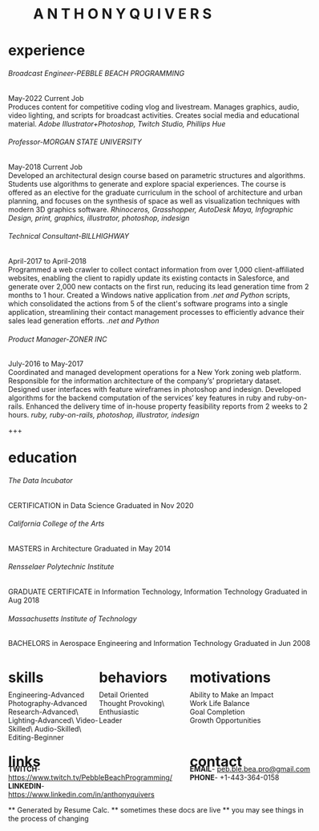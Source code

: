 # A N T H O N Y  Q U I V E R S

<div id="main" style="margin: 0px -50px;">
<div id="experience" style="margin: 0px 0px; padding: 0px 0px;">

# experience

###### Broadcast Engineer-PEBBLE BEACH PROGRAMMING
May-2022 Current Job\
Produces content for competitive coding vlog and livestream.  Manages graphics, audio, video lighting, and scripts for broadcast activities.  Creates social media and educational material. *Adobe Illustrator+Photoshop, Twitch Studio, Phillips Hue*

###### Professor-MORGAN STATE UNIVERSITY  
May-2018 Current Job\
Developed an architectural design course based on parametric structures and algorithms. Students use algorithms to generate and explore spacial experiences.  The course is offered as an elective for the graduate curriculum in the school of architecture and urban planning, and focuses on the synthesis of space as well as visualization techniques with modern 3D graphics software. *Rhinoceros, Grasshopper, AutoDesk Maya, Infographic Design, print, graphics, illustrator, photoshop, indesign*

###### Technical Consultant-BILLHIGHWAY  
April-2017 to April-2018\
Programmed a web crawler to collect contact information from over 1,000 client-affiliated websites, enabling the client to rapidly update its existing contacts in Salesforce, and generate over 2,000 new contacts on the first run, reducing its lead generation time from 2 months to 1 hour. Created a Windows native application from *.net and Python* scripts, which consolidated the actions from 5 of the client's software programs into a single application, streamlining their contact management processes to efficiently advance their sales lead generation efforts. *.net and Python*

###### Product Manager-ZONER INC
July-2016 to May-2017\
Coordinated and managed development operations for a New York zoning web platform. Responsible for the information architecture of the company’s’ proprietary dataset. Designed user interfaces with feature wireframes in photoshop and indesign. Developed algorithms for the backend computation of the services’ key features in ruby and ruby-on-rails. Enhanced the delivery time of in-house property feasibility reports from 2 weeks to 2 hours. *ruby, ruby-on-rails, photoshop, illustrator, indesign*

+++
</div> <!-- id: experience -->
<div id="education" style="margin:  -10px 0px 0px 0px; padding: 0px 0px;">

# education

###### The Data Incubator
CERTIFICATION in Data Science
Graduated in Nov 2020

###### California College of the Arts  
MASTERS in Architecture
Graduated in May 2014

###### Rensselaer Polytechnic Institute  
GRADUATE CERTIFICATE in Information Technology, Information Technology
Graduated in Aug 2018

###### Massachusetts Institute of Technology  
BACHELORS in Aerospace Engineering and Information Technology
Graduated in Jun 2008

</div> <!-- id:education -->
<div id="midContainer">
<div id="skills" style="float: left; width: 30%; margin: 0px 0px; padding: 0px 0px;">
<div id="skillsHeading" style="margin: -10px 0px; padding: 0px 0px;">

# skills

</div>

Engineering-Advanced\
Photography-Advanced\
Research-Advanced\ 
Lighting-Advanced\ 
Video-Skilled\ 
Audio-Skilled\ 
Editing-Beginner 

</div> <!-- id: skills -->
<div id="behaviors" style="float: left; width: 30%; margin: 0px 0px; padding: 0px 0px;">
<div id="behaviorsHeading" style="margin: -10px 0px; padding: 0px 0px;">

# behaviors

</div>

Detail Oriented\
Thought Provoking\ 
Enthusiastic\
Leader

</div> <!-- id: behaviors -->
<div id="motivations" style="float: right; width: 40%; margin: 0px 0px; padding: 0px 0px;">
<div id="motivationsHeading" style="margin: -10px 0px; padding: 0px 0px;">

# motivations

</div>

Ability to Make an Impact\
Work Life Balance\
Goal Completion\
Growth Opportunities

</div> <!-- id: motivations -->
</div> <!-- id: midContainer -->
<div id="bottomContainer" style="clear: both; margin: -20px 0px; padding: 0px 0px;">
<div id="links" style="float: left; width: 60%">
<div id="linksHeading" style="margin: -30px 0px; padding: 0px 0px;">

# links

</div>

**TWITCH**- https://www.twitch.tv/PebbleBeachProgramming/ 
**LINKEDIN**- https://www.linkedin.com/in/anthonyquivers

</div> <!-- id: links --> 
<div id="contact" style="float: right; width: 40%">
<div id="contactHeading" style="margin: -30px 0px; padding: 0px 0px;">

# contact

</div> <!-- id: contactHeading -->

**EMAIL**- peb.ble.bea.pro@gmail.com  
**PHONE**- +1-443-364-0158 

</div> <!-- id:contact -->
</div> <!-- id:bottomContainer -->
<div id="footer" style="clear: both; margin: 0px 0px; padding: 0px 0px;">

** Generated by Resume Calc.
** sometimes these docs are live
** you may see things in the process of changing

</div> <!-- id: footer -->
</div> <!-- id: main -->